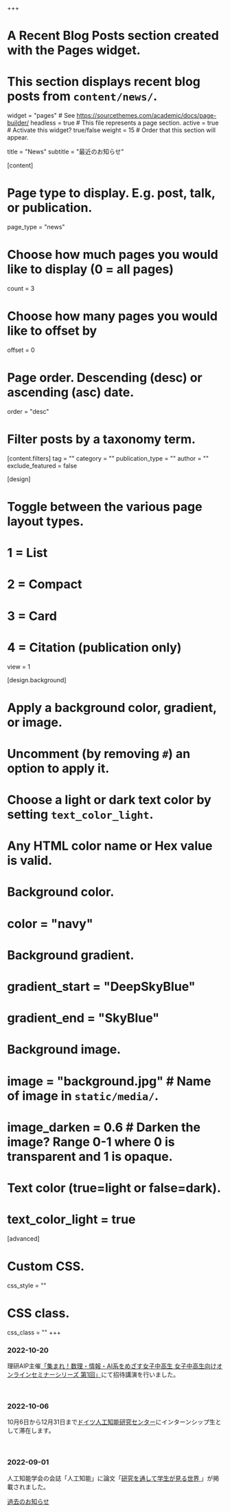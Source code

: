 +++
# A Recent Blog Posts section created with the Pages widget.
# This section displays recent blog posts from `content/news/`.

widget = "pages"  # See https://sourcethemes.com/academic/docs/page-builder/
headless = true  # This file represents a page section.
active = true  # Activate this widget? true/false
weight = 15  # Order that this section will appear.

title = "News"
subtitle = "最近のお知らせ"

[content]
  # Page type to display. E.g. post, talk, or publication.
  page_type = "news"

  # Choose how much pages you would like to display (0 = all pages)
  count = 3

  # Choose how many pages you would like to offset by
  offset = 0

  # Page order. Descending (desc) or ascending (asc) date.
  order = "desc"

  # Filter posts by a taxonomy term.
  [content.filters]
    tag = ""
    category = ""
    publication_type = ""
    author = ""
    exclude_featured = false

[design]
  # Toggle between the various page layout types.
  #   1 = List
  #   2 = Compact
  #   3 = Card
  #   4 = Citation (publication only)
  view = 1

[design.background]
  # Apply a background color, gradient, or image.
  #   Uncomment (by removing `#`) an option to apply it.
  #   Choose a light or dark text color by setting `text_color_light`.
  #   Any HTML color name or Hex value is valid.

  # Background color.
  # color = "navy"

  # Background gradient.
  # gradient_start = "DeepSkyBlue"
  # gradient_end = "SkyBlue"

  # Background image.
  # image = "background.jpg"  # Name of image in `static/media/`.
  # image_darken = 0.6  # Darken the image? Range 0-1 where 0 is transparent and 1 is opaque.

  # Text color (true=light or false=dark).
  # text_color_light = true  

[advanced]
 # Custom CSS.
 css_style = ""

 # CSS class.
 css_class = ""
+++
### 2022-10-20
理研AIP主催[「集まれ！数理・情報・AI系をめざす女子中高生 女子中高生向けオンラインセミナーシリーズ 第1回」](https://aip.riken.jp/sympo/surijohoai-female-students-seminar/?lang=ja)にて招待講演を行いました。<a class="fa-brands fa-youtube" href="https://www.youtube.com/watch?v=RxtTYodFPlo" target="new"></a>

<br>

### 2022-10-06
10月6日から12月31日まで[ドイツ人工知能研究センター](https://www.dfki.de/en/web)にインターンシップ生として滞在します。

<br>

### 2022-09-01
人工知能学会の会誌「人工知能」に論文「[研究を通して学生が見る世界
](https://doi.org/10.11517/jjsai.37.5_640)」が掲載されました。

[過去のお知らせ ](news)<i class="fas fa-angle-right"></i>